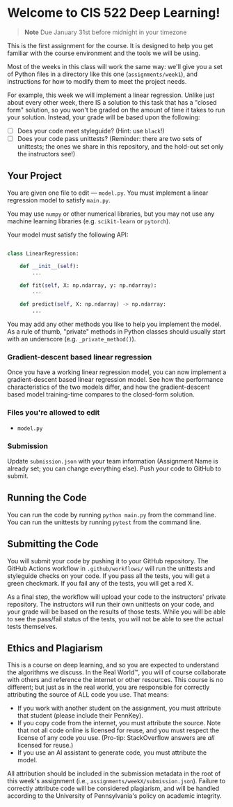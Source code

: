 # Welcome to CIS 522 Deep Learning!

> **Note** Due January 31st before midnight in your timezone

This is the first assignment for the course. It is designed to help you get familiar with the course environment and the tools we will be using.



Most of the weeks in this class will work the same way: we'll give you a set of Python files in a directory like this one (`assignments/week1`), and instructions for how to modify them to meet the project needs.

For example, this week we will implement a linear regression. Unlike just about every other week, there IS a solution to this task that has a "closed form" solution, so you won't be graded on the amount of time it takes to run your solution. Instead, your grade will be based upon the following:

-   [ ] Does your code meet styleguide? (Hint: use `black`!)
-   [ ] Does your code pass unittests? (Reminder: there are two sets of unittests; the ones we share in this repository, and the hold-out set only the instructors see!)

## Your Project

You are given one file to edit — `model.py`. You must implement a linear regression model to satisfy `main.py`.

You may use `numpy` or other numerical libraries, but you may not use any machine learning libraries (e.g. `scikit-learn` or `pytorch`).

Your model must satisfy the following API:

```python

class LinearRegression:

    def __init__(self):
        ...

    def fit(self, X: np.ndarray, y: np.ndarray):
        ...

    def predict(self, X: np.ndarray) -> np.ndarray:
        ...

```

You may add any other methods you like to help you implement the model. As a rule of thumb, "private" methods in Python classes should usually start with an underscore (e.g. `_private_method()`).

### Gradient-descent based linear regression

Once you have a working linear regression model, you can now implement a gradient-descent based linear regression model. See how the performance characteristics of the two models differ, and how the gradient-descent based model training-time compares to the closed-form solution.

### Files you're allowed to edit

-   `model.py`

### Submission

Update `submission.json` with your team information (Assignment Name is already set; you can change everything else). Push your code to GitHub to submit.

## Running the Code

You can run the code by running `python main.py` from the command line. You can run the unittests by running `pytest` from the command line.

## Submitting the Code

You will submit your code by pushing it to your GitHub repository. The GitHub Actions workflow in `.github/workflows/` will run the unittests and styleguide checks on your code. If you pass all the tests, you will get a green checkmark. If you fail any of the tests, you will get a red X.

As a final step, the workflow will upload your code to the instructors' private repository. The instructors will run their own unittests on your code, and your grade will be based on the results of those tests. While you will be able to see the pass/fail status of the tests, you will not be able to see the actual tests themselves.

## Ethics and Plagiarism

This is a course on deep learning, and so you are expected to understand the algorithms we discuss. In the Real World™️, you will of course collaborate with others and reference the internet or other resources. This course is no different; but just as in the real world, you are responsible for correctly attributing the source of ALL code you use. That means:

-   If you work with another student on the assignment, you must attribute that student (please include their PennKey).
-   If you copy code from the internet, you must attribute the source. Note that not all code online is licensed for reuse, and you must respect the license of any code you use. (Pro-tip: StackOverflow answers are _all_ licensed for reuse.)
-   If you use an AI assistant to generate code, you must attribute the model.

All attribution should be included in the submission metadata in the root of this week's assignment (i.e., `assignments/weekX/submission.json`). Failure to correctly attribute code will be considered plagiarism, and will be handled according to the University of Pennsylvania's policy on academic integrity.
